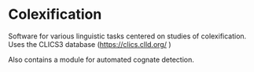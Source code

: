 # Colexification

Software for various linguistic tasks centered on studies of colexification. Uses the CLICS3 database (https://clics.clld.org/ )

Also contains a module for automated cognate detection.
